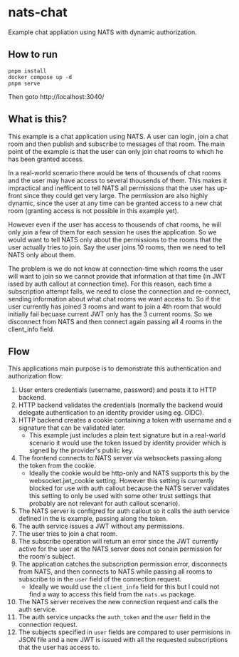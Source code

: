 # nats-chat

Example chat appliation using NATS with dynamic authorization.

## How to run

```
pnpm install
docker compose up -d
pnpm serve
```

Then goto http://localhost:3040/

## What is this?

This example is a chat application using NATS.
A user can login, join a chat room and then publish and subscribe to messages of that room.
The main point of the example is that the user can only join chat rooms to which he has been granted access.

In a real-world scenario there would be tens of thousends of chat rooms and the user may have access to several thousends of them.
This makes it impractical and inefficent to tell NATS all permissions that the user has up-front since they could get very large.
The permission are also highly dynamic, since the user at any time can be granted access to a new chat room (granting access is not possible in this example yet).

However even if the user has access to thousends of chat rooms, he will only join a few of them for each session he uses the application.
So we would want to tell NATS only about the permissions to the rooms that the user actually tries to join.
Say the user joins 10 rooms, then we need to tell NATS only about them.

The problem is we do not know at connection-time which rooms the user will want to join so we cannot provide that information at that time (in JWT issed by auth callout at connection time).
For this reason, each time a subscription attempt fails, we need to close the connection and re-connect, sending information about what chat rooms we want access to.
So if the user currently has joined 3 rooms and want to join a 4th room that would initially fail becuase current JWT only has the 3 current rooms.
So we disconnect from NATS and then connect again passing all 4 rooms in the client_info field.

## Flow

This applications main purpose is to demonstrate this authentication and authorization flow:

1. User enters credentials (username, password) and posts it to HTTP backend.
2. HTTP backend validates the credentials (normally the backend would delegate authentication to an identity provider using eg. OIDC).
3. HTTP backend creates a cookie containing a token with username and a signature that can be validated later.
   - This example just includes a plain text signature but in a real-world scenario it would use the token issued by identity provider which is signed by the provider's public key.
4. The frontend connects to NATS server via websockets passing along the token from the cookie.
   - Ideally the cookie would be http-only and NATS supports this by the websocket.jwt_cookie setting. However this setting is currently blocked for use with auth callout because the NATS server validates this setting to only be used with some other trust settings that probably are not relevant for auth callout scenario).
5. The NATS server is configred for auth callout so it calls the auth service defined in the is example, passing along the token.
6. The auth service issues a JWT without any permissions.
7. The user tries to join a chat room.
8. The subscribe operation will return an error since the JWT currently active for the user at the NATS server does not conain permission for the room's subject.
9. The application catches the subscription permission error, disconnects from NATS, and then connects to NATS while passing all rooms to subscribe to in the `user` field of the connection request.
   - Ideally we would use the `client_info` field for this but I could not find a way to access this field from the `nats.ws` package.
10. The NATS server receives the new connection request and calls the auth service.
11. The auth service unpacks the `auth_token` and the `user` field in the connection request.
12. The subjects specified in `user` fields are compared to user permisions in JSON file and a new JWT is issued with all the requested subscriptions that the user has access to.
